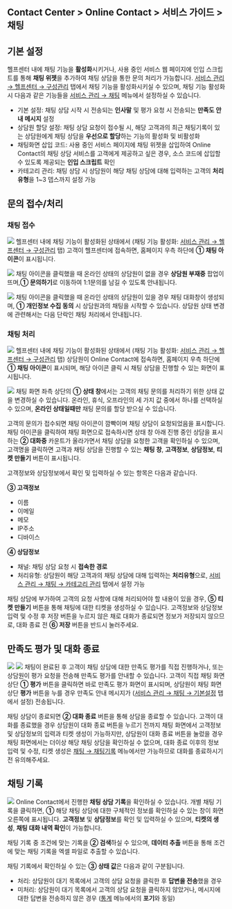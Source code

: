 ## Contact Center > Online Contact > 서비스 가이드 > 채팅


## 기본 설정
헬프센터 내에 채팅 기능을 **활성화**시키거나, 사용 중인 서비스 웹 페이지에 인입 스크립트를 통해 **채팅 위젯**을 추가하여 채팅 상담을 통한 문의 처리가 가능합니다.
[서비스 관리 → 헬프센터 → 구성관리](https://alpha-docs.toast.com/ko/Contact%20Center/ko/online-contact-guide-service-management/#_26) 탭에서 채팅 기능을 활성화시키실 수 있으며, 채팅 기능 활성화 시 다음과 같은 기능들을 [서비스 관리 → 채팅](https://alpha-docs.toast.com/ko/Contact%20Center/ko/online-contact-guide-service-management/#_3) 메뉴에서 설정하실 수 있습니다.
-	기본 설정: 채팅 상담 시작 시 전송되는 **인사말** 및 평가 요청 시 전송되는 **만족도 안내 메시지** 설정
-	상담원 할당 설정: 채팅 상담 요청이 접수될 시, 해당 고객과의 최근 채팅기록이 있는 상담원에게 채팅 상담을 **우선으로 할당**하는 기능의 활성화 및 비활성화
-	채팅화면 삽입 코드: 사용 중인 서비스 페이지에 채팅 위젯을 삽입하여 Online Contact의 채팅 상담 서비스를 고객에게 제공하고 싶은 경우, 소스 코드에 삽입할 수 있도록 제공되는 **인입 스크립트** 확인
-	카테고리 관리: 채팅 상담 시 상담원이 해당 채팅 상담에 대해 입력하는 고객의 **처리유형**을 1~3 뎁스까지 설정 가능


## 문의 접수/처리
### 채팅 접수
![](http://static.toastoven.net/prod_contact_center/5.2-(1).png)
헬프센터 내에 채팅 기능이 활성화된 상태에서 (채팅 기능 활성화: [서비스 관리 → 헬프센터 → 구성관리](https://alpha-docs.toast.com/ko/Contact%20Center/ko/online-contact-guide-service-management/#_26) 탭) 고객이 헬프센터에 접속하면, 홈페이지 우측 하단에 **① 채팅 아이콘**이 표시됩니다.


![](http://static.toastoven.net/prod_contact_center/5.2-(2).png)
채팅 아이콘을 클릭했을 때 온라인 상태의 상담원이 없을 경우 **상담원 부재중** 팝업이 뜨며,**① 문의하기**로 이동하여 1:1문의를 남길 수 있도록 안내됩니다.


![](http://static.toastoven.net/prod_contact_center/5.2-(3).png)
채팅 아이콘을 클릭했을 때 온라인 상태의 상담원이 있을 경우 채팅 대화창이 생성되며, **① 개인정보 수집 동의** 시 상담원과의 채팅을 시작할 수 있습니다. 상담원 상태 변경에 관련해서는 다음 단락인 채팅 처리에서 안내됩니다. 


### 채팅 처리
![](http://static.toastoven.net/prod_contact_center/5.2-(4).png)
헬프센터 내에 채팅 기능이 활성화된 상태에서 (채팅 기능 활성화: [서비스 관리 → 헬프센터 → 구성관리](https://alpha-docs.toast.com/ko/Contact%20Center/ko/online-contact-guide-service-management/#_26) 탭) 상담원이 Online Contact에 접속하면, 홈페이지 우측 하단에 **① 채팅 아이콘**이 표시되며, 해당 아이콘 클릭 시 채팅 상담을 진행할 수 있는 화면이 표시됩니다.


![](http://static.toastoven.net/prod_contact_center/5.2-(5).png)
채팅 화면 좌측 상단의 **① 상태 창**에서는 고객의 채팅 문의를 처리하기 위한 상태 값을 변경하실 수 있습니다. 온라인, 휴식, 오프라인의 세 가지 값 중에서 하나를 선택하실 수 있으며, **온라인 상태일때만** 채팅 문의를 할당 받으실 수 있습니다.

고객의 문의가 접수되면 채팅 아이콘이 깜빡이며 채팅 상담이 요청되었음을 표시합니다. 채팅 아이콘을 클릭하여 채팅 화면으로 접속하시면 상태 창 아래 진행 중인 상담을 표시하는 **② 대화중** 카운트가 올라가면서 채팅 상담을 요청한 고객을 확인하실 수 있으며, 고객명을 클릭하면 고객과 채팅 상담을 진행할 수 있는 **채팅 창**, **고객정보**, **상담정보**, **티켓 만들기** 버튼이 표시됩니다. 

고객정보와 상담정보에서 확인 및 입력하실 수 있는 항목은 다음과 같습니다.

**③ 고객정보**
-	이름
-	이메일
-	메모
-	IP주소
-	디바이스

**④ 상담정보**
-	채널: 채팅 상담 요청 시 **접속한 경로**
-	처리유형: 상담원이 해당 고객과의 채팅 상담에 대해 입력하는 **처리유형**으로, [서비스 관리 → 채팅 → 카테고리 관리](https://alpha-docs.toast.com/ko/Contact%20Center/ko/online-contact-guide-service-management/#_7) 탭에서 설정 가능

채팅 상담에 부가하여 고객의 요청 사항에 대해 처리되어야 할 내용이 있을 경우, **⑤ 티켓 만들기** 버튼을 통해 채팅에 대한 티켓을 생성하실 수 있습니다.
고객정보와 상담정보 입력 및 수정 후 저장 버튼을 누르지 않은 채로 대화가 종료되면 정보가 저장되지 않으므로, 대화 종료 전 **⑥ 저장** 버튼을 반드시 눌러주세요.


## 만족도 평가 및 대화 종료
![](http://static.toastoven.net/prod_contact_center/5.3-(1).png)
![](http://static.toastoven.net/prod_contact_center/5.3-(2).png)
채팅이 완료된 후 고객이 채팅 상담에 대한 만족도 평가를 직접 진행하거나, 또는 상담원이 평가 요청을 전송해 만족도 평가를 안내할 수 있습니다. 고객이 직접 채팅 화면 상단 **① 평가** 버튼을 클릭하면 바로 만족도 평가 화면이 표시되며, 상담원이 채팅 화면 상단 **평가** 버튼을 누를 경우 만족도 안내 메시지가 ([서비스 관리 → 채팅 → 기본설정](https://alpha-docs.toast.com/ko/Contact%20Center/ko/online-contact-guide-service-management/#_4) 탭에서 설정) 전송됩니다.

채팅 상담이 종료되면 **② 대화 종료** 버튼을 통해 상담을 종료할 수 있습니다. 고객이 대화를 종료했을 경우 상담원이 대화 종료 버튼을 누르기 전까지 채팅 화면에서 고객정보 및 상담정보의 입력과 티켓 생성이 가능하지만, 상담원이 대화 종료 버튼을 눌렀을 경우 채팅 화면에서는 더이상 해당 채팅 상담을 확인하실 수 없으며, 대화 종료 이후의 정보 입력 및 수정, 티켓 생성은 [채팅 → 채팅기록](https://alpha-docs.toast.com/ko/Contact%20Center/ko/online-contact-guide-chat/#_6) 메뉴에서만 가능하므로 대화를 종료하시기 전 유의해주세요. 


## 채팅 기록
![](http://static.toastoven.net/prod_contact_center/5.4-(1).png)
Online Contact에서 진행한 **채팅 상담 기록**을 확인하실 수 있습니다. 개별 채팅 기록을 클릭하면, **①** 해당 채팅 상담에 대한 구체적인 정보를 확인하실 수 있는 창이 화면 오른쪽에 표시됩니다. **고객정보** 및 **상담정보**를 확인 및 입력하실 수 있으며, **티켓의 생성**, **채팅 대화 내역 확인**이 가능합니다.

채팅 기록 중 조건에 맞는 기록을 **② 검색**하실 수 있으며, **데이터 추출** 버튼을 통해 조건에 맞는 채팅 기록을 엑셀 파일로 추출할 수 있습니다.

채팅 기록에서 확인하실 수 있는 **③ 상태 값**은 다음과 같이 구분됩니다.
-	처리: 상담원이 대기 목록에서 고객의 상담 요청을 클릭한 후 **답변을 전송**했을 경우
-	미처리: 상담원이 대기 목록에서 고객의 상담 요청을 클릭하지 않았거나, 메시지에 대한 답변을 전송하지 않은 경우 ([통계](https://alpha-docs.toast.com/ko/Contact%20Center/ko/online-contact-guide-report/) 메뉴에서의 **포기**와 동일)
